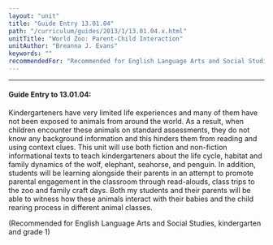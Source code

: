 ```yaml
---
layout: "unit"
title: "Guide Entry 13.01.04"
path: "/curriculum/guides/2013/1/13.01.04.x.html"
unitTitle: "World Zoo: Parent-Child Interaction"
unitAuthor: "Breanna J. Evans"
keywords: ""
recommendedFor: "Recommended for English Language Arts and Social Studies, kindergarten and grade 1"
---
```

<body>
<hr/>
<h4>
Guide Entry to 13.01.04:
</h4>
<p>
Kindergarteners have very limited life experiences and many of them have not been exposed to animals from around the world. As a result, when children encounter these animals on standard assessments, they do not know any background information and this hinders them from reading and using context clues. This unit will use both fiction and non-fiction informational texts to teach kindergarteners about the life cycle, habitat and family dynamics of the wolf, elephant, seahorse, and penguin. In addition, students will be learning alongside their parents in an attempt to promote parental engagement in the classroom through read-alouds, class trips to the zoo and family craft days. Both my students and their parents will be able to witness how these animals interact with their babies and the child rearing process in different animal classes.
</p>
<p>
(Recommended for English Language Arts and Social Studies, kindergarten and grade 1)
</p>
</body>
